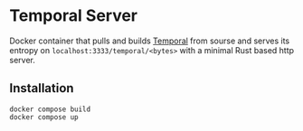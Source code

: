 # Temporal Server

Docker container that pulls and builds [Temporal](https://github.com/TheRandonauts/temporal) from sourse and serves its entropy on `localhost:3333/temporal/<bytes>` with a minimal Rust based http server.

## Installation

```
docker compose build
docker compose up
```

